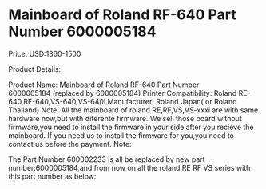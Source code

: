 # Mainboard of Roland RF-640 Part Number 6000005184

Price: USD:1360-1500

Product Details:

Product Name:
Mainboard of Roland RF-640 Part Number 6000005184 (replaced by 6000005184)
Printer Compatibility:
Roland RE-640,RF-640,VS-640,VS-640i
Manufacturer:
Roland Japan( or Roland Thailand)
Note:
All the mainboard of roland RE,RF,VS,VS-xxxi are with same hardware now,but with diferente firmware.
We sell those board without firmware,you need to install the firmware in your side after you recieve the mainboard.
If you need us to install the firmware for you,you need to contact us before the payment.
Note:
The Part Number 600002233 is all be replaced by new part number:6000005184,and from now on all the roland RE RF VS series with this part number as below: